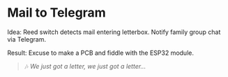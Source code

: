 # Mail to Telegram

Idea: Reed switch detects mail entering letterbox. Notify family group chat via Telegram.

Result: Excuse to make a PCB and fiddle with the ESP32 module.

> 🎶 *We just got a letter, we just got a letter...*
